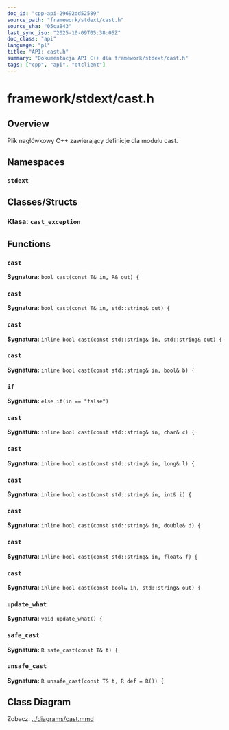 ```yaml
---
doc_id: "cpp-api-29692dd52589"
source_path: "framework/stdext/cast.h"
source_sha: "05ca843"
last_sync_iso: "2025-10-09T05:38:05Z"
doc_class: "api"
language: "pl"
title: "API: cast.h"
summary: "Dokumentacja API C++ dla framework/stdext/cast.h"
tags: ["cpp", "api", "otclient"]
---
```


# framework/stdext/cast.h

## Overview

Plik nagłówkowy C++ zawierający definicje dla modułu cast.

## Namespaces

### `stdext`

## Classes/Structs

### Klasa: `cast_exception`

## Functions

### `cast`

**Sygnatura:** `bool cast(const T& in, R& out) {`

### `cast`

**Sygnatura:** `bool cast(const T& in, std::string& out) {`

### `cast`

**Sygnatura:** `inline bool cast(const std::string& in, std::string& out) {`

### `cast`

**Sygnatura:** `inline bool cast(const std::string& in, bool& b) {`

### `if`

**Sygnatura:** `else if(in == "false")`

### `cast`

**Sygnatura:** `inline bool cast(const std::string& in, char& c) {`

### `cast`

**Sygnatura:** `inline bool cast(const std::string& in, long& l) {`

### `cast`

**Sygnatura:** `inline bool cast(const std::string& in, int& i) {`

### `cast`

**Sygnatura:** `inline bool cast(const std::string& in, double& d) {`

### `cast`

**Sygnatura:** `inline bool cast(const std::string& in, float& f) {`

### `cast`

**Sygnatura:** `inline bool cast(const bool& in, std::string& out) {`

### `update_what`

**Sygnatura:** `void update_what() {`

### `safe_cast`

**Sygnatura:** `R safe_cast(const T& t) {`

### `unsafe_cast`

**Sygnatura:** `R unsafe_cast(const T& t, R def = R()) {`

## Class Diagram

Zobacz: [../diagrams/cast.mmd](../diagrams/cast.mmd)

